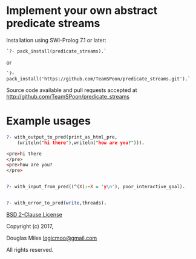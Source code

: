 # Implement your own abstract predicate streams


Installation using SWI-Prolog 7.1 or later:

    `?- pack_install(predicate_streams).`

  or

    `?- pack_install('https://github.com/TeamSPoon/predicate_streams.git').`


Source code available and pull requests accepted at http://github.com/TeamSPoon/predicate_streams

# Example usages

```prolog
?- with_output_to_pred(print_as_html_pre,
    (writeln("hi there"),writeln("how are you?"))).

<pre>hi there
</pre>
<pre>how are you?
</pre>
```

```prolog

?- with_input_from_pred((^(X):-X = 'y\n'), poor_interactive_goal).

```

```prolog

?- with_error_to_pred(write,threads).

```

[BSD 2-Clause License](LICENSE.md)

Copyright (c) 2017,

Douglas Miles <logicmoo@gmail.com>

All rights reserved.

